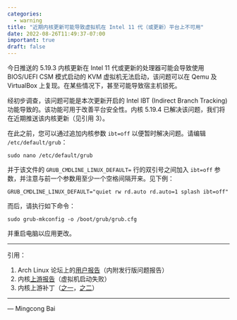 ```yaml
---
categories:
  - warning
title: "近期内核更新可能导致虚拟机在 Intel 11 代（或更新）平台上不可用"
date: 2022-08-26T11:49:37-07:00
important: true
draft: false
---
```


今日推送的 5.19.3 内核更新在 Intel 11 代或更新的处理器可能会导致使用 BIOS/UEFI CSM 模式启动的 KVM 虚拟机无法启动，该问题可以在 Qemu 及 VirtualBox 上复现。在某些情况下，甚至可能导致宿主机锁死。

经初步调查，该问题可能是本次更新开启的 Intel IBT (Indirect Branch Tracking) 功能导致的。该功能可用于改善平台安全性。内核 5.19.4 已解决该问题，我们将在近期推送该内核更新（见引用 3）。

在此之前，您可以通过追加内核参数 `ibt=off` 以便暂时解决问题。请编辑 `/etc/default/grub`：

```
sudo nano /etc/default/grub
```

并于该文件的 `GRUB_CMDLINE_LINUX_DEFAULT=` 行的双引号之间加入 `ibt=off` 参数，并注意与前一个参数用至少一个空格间隔开来。见下例：

```
GRUB_CMDLINE_LINUX_DEFAULT="quiet rw rd.auto rd.auto=1 splash ibt=off"
```

而后，请执行如下命令：

```
sudo grub-mkconfig -o /boot/grub/grub.cfg
```

并重启电脑以应用更改。

---

引用：

1. Arch Linux 论坛上的[用户报告](https://bbs.archlinux.org/viewtopic.php?id=276699)（内附发行版问题报告）
2. 内核[上游报告](https://bugzilla.kernel.org/show_bug.cgi?id=216332)（虚拟机启动失败）
3. 内核上游补丁（[之一](https://lore.kernel.org/lkml/20220823080128.867380224@linuxfoundation.org/)，[之二](https://lore.kernel.org/lkml/20220823080128.907850538@linuxfoundation.org/)）

---

— Mingcong Bai
